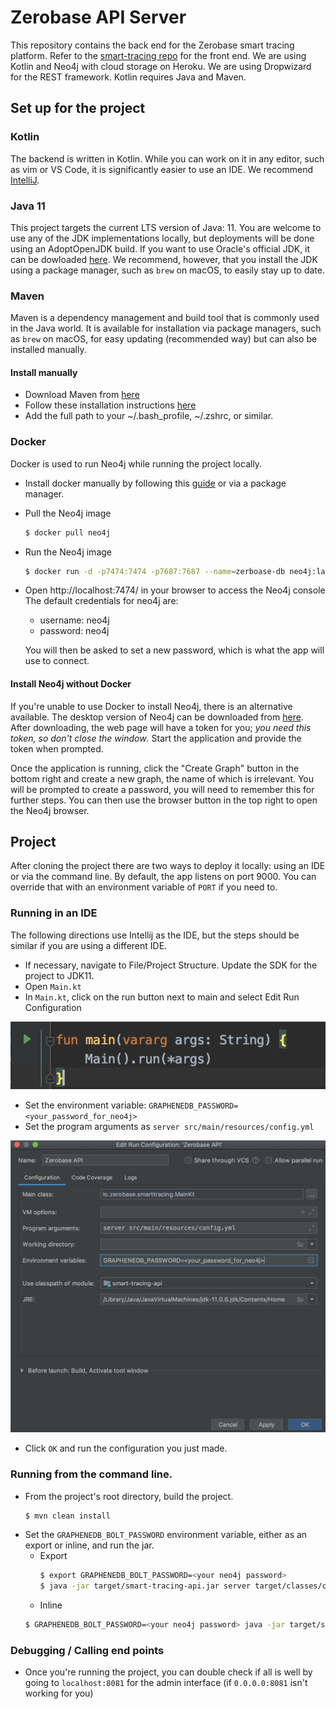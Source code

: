 # Zerobase API Server

This repository contains the back end for the Zerobase smart tracing platform. Refer to the [smart-tracing repo](https://github.com/zerobase-io/smart-tracing) for the front end. We are using Kotlin and Neo4j with cloud storage on Heroku. We are using Dropwizard for the REST framework. Kotlin requires Java and Maven. 

## Set up for the project

### Kotlin
The backend is written in Kotlin. While you can work on it in any editor, such as vim or VS Code, it is significantly easier to use an IDE. We recommend [IntelliJ](https://www.jetbrains.com/idea/download/index.html).

### Java 11

This project targets the current LTS version of Java: 11. You are welcome to use any of the JDK implementations locally, but deployments
will be done using an AdoptOpenJDK build. If you want to use Oracle's official JDK, it can be dowloaded [here](https://www.oracle.com/java/technologies/javase-jdk11-downloads.html).
We recommend, however, that you install the JDK using a package manager, such as `brew` on macOS, to easily stay up to date. 

### Maven
Maven is a dependency management and build tool that is commonly used in the Java world. It is available for installation via package
managers, such as `brew` on macOS, for easy updating (recommended way) but can also be installed manually. 

#### Install manually
* Download Maven from [here](https://maven.apache.org/download.cgi)
* Follow these installation instructions [here](https://maven.apache.org/install.html)
* Add the full path to your ~/.bash_profile, ~/.zshrc, or similar.


### Docker
Docker is used to run Neo4j while running the project locally.  

* Install docker manually by following this [guide](https://www.docker.com/get-started) or via a package manager.
* Pull the Neo4j image
    ```sh
    $ docker pull neo4j
    ```
* Run the Neo4j image 
    ```sh
    $ docker run -d -p7474:7474 -p7687:7687 --name=zerboase-db neo4j:latest
    ```
* Open http://localhost:7474/ in your browser to access the Neo4j console
  The default credentials for neo4j are: 
  * username: neo4j
  * password: neo4j
  
  You will then be asked to set a new password, which is what the app will use to connect.

#### Install Neo4j without Docker
If you're unable to use Docker to install Neo4j, there is an alternative available. The desktop version of Neo4j can be downloaded from [here](https://neo4j.com/download/). After downloading, the web page will have a token for you; *you need this token, so don't close the window*. Start the application and provide the token when prompted.

Once the application is running, click the "Create Graph" button in the bottom right and create a new graph, the name of which is 
irrelevant. You will be prompted to create a password, you will need to remember this for further steps. You can then use the browser 
button in the top right to open the Neo4j browser.

## Project
After cloning the project there are two ways to deploy it locally: using an IDE or via the command line. By default, the app listens on 
port 9000. You can override that with an environment variable of `PORT` if you need to.

### Running in an IDE
The following directions use Intellij as the IDE, but the steps should be similar if you are using a different IDE. 

* If necessary, navigate to File/Project Structure. Update the SDK for the project to JDK11.
* Open `Main.kt`
* In `Main.kt`, click on the run button next to main and select Edit Run Configuration

![main](./images/main.png)

* Set the environment variable:
`GRAPHENEDB_PASSWORD=<your_password_for_neo4j>`
* Set the program arguments as `server src/main/resources/config.yml`

![env](./images/env.png)

* Click `OK` and run the configuration you just made.

### Running from the command line.
* From the project's root directory, build the project. 
    ```sh
    $ mvn clean install
    ```
* Set the `GRAPHENEDB_BOLT_PASSWORD` environment variable, either as an export or inline, and run the jar.
    * Export
        ```sh
        $ export GRAPHENEDB_BOLT_PASSWORD=<your neo4j password>
        $ java -jar target/smart-tracing-api.jar server target/classes/config.yml
        ```
    * Inline
    ```sh
    $ GRAPHENEDB_BOLT_PASSWORD=<your neo4j password> java -jar target/smart-tracing-api.jar server target/classes/config.yml
    ```
### Debugging / Calling end points 
  * Once you're running the project, you can double check if all is well by going to ``` localhost:8081 ``` for the admin interface (if ```0.0.0.0:8081``` isn't working for you)
